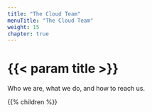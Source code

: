 ```yaml
---
title: "The Cloud Team"
menuTitle: "The Cloud Team"
weight: 15
chapter: true
---
```


# {{< param title >}}

Who we are, what we do, and how to reach us.

{{% children %}}